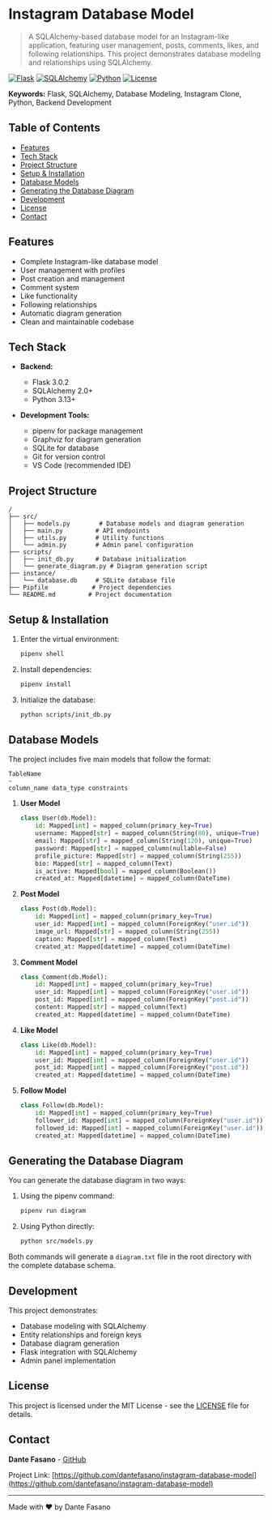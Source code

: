 # Instagram Database Model

> A SQLAlchemy-based database model for an Instagram-like application, featuring user management, posts, comments, likes, and following relationships. This project demonstrates database modeling and relationships using SQLAlchemy.

[![Flask](https://img.shields.io/badge/Flask-3.0.2-green.svg)](https://flask.palletsprojects.com/)
[![SQLAlchemy](https://img.shields.io/badge/SQLAlchemy-2.0+-blue.svg)](https://www.sqlalchemy.org/)
[![Python](https://img.shields.io/badge/Python-3.13+-blue.svg)](https://www.python.org/)
[![License](https://img.shields.io/badge/License-MIT-green.svg)](LICENSE)

**Keywords:** Flask, SQLAlchemy, Database Modeling, Instagram Clone, Python, Backend Development

## Table of Contents

- [Features](#features)
- [Tech Stack](#tech-stack)
- [Project Structure](#project-structure)
- [Setup & Installation](#setup--installation)
- [Database Models](#database-models)
- [Generating the Database Diagram](#generating-the-database-diagram)
- [Development](#development)
- [License](#license)
- [Contact](#contact)

## Features

- Complete Instagram-like database model
- User management with profiles
- Post creation and management
- Comment system
- Like functionality
- Following relationships
- Automatic diagram generation
- Clean and maintainable codebase

## Tech Stack

- **Backend:**
  - Flask 3.0.2
  - SQLAlchemy 2.0+
  - Python 3.13+

- **Development Tools:**
  - pipenv for package management
  - Graphviz for diagram generation
  - SQLite for database
  - Git for version control
  - VS Code (recommended IDE)

## Project Structure
```
/
├── src/
│   ├── models.py        # Database models and diagram generation
│   ├── main.py         # API endpoints
│   ├── utils.py        # Utility functions
│   └── admin.py        # Admin panel configuration
├── scripts/
│   ├── init_db.py      # Database initialization
│   └── generate_diagram.py # Diagram generation script
├── instance/
│   └── database.db     # SQLite database file
├── Pipfile            # Project dependencies
└── README.md         # Project documentation
```

## Setup & Installation

1. Enter the virtual environment:
   ```sh
   pipenv shell
   ```

2. Install dependencies:
   ```sh
   pipenv install
   ```

3. Initialize the database:
   ```sh
   python scripts/init_db.py
   ```

## Database Models

The project includes five main models that follow the format:
```
TableName
-
column_name data_type constraints
```

1. **User Model**
   ```python
   class User(db.Model):
       id: Mapped[int] = mapped_column(primary_key=True)
       username: Mapped[str] = mapped_column(String(80), unique=True)
       email: Mapped[str] = mapped_column(String(120), unique=True)
       password: Mapped[str] = mapped_column(nullable=False)
       profile_picture: Mapped[str] = mapped_column(String(255))
       bio: Mapped[str] = mapped_column(Text)
       is_active: Mapped[bool] = mapped_column(Boolean())
       created_at: Mapped[datetime] = mapped_column(DateTime)
   ```

2. **Post Model**
   ```python
   class Post(db.Model):
       id: Mapped[int] = mapped_column(primary_key=True)
       user_id: Mapped[int] = mapped_column(ForeignKey("user.id"))
       image_url: Mapped[str] = mapped_column(String(255))
       caption: Mapped[str] = mapped_column(Text)
       created_at: Mapped[datetime] = mapped_column(DateTime)
   ```

3. **Comment Model**
   ```python
   class Comment(db.Model):
       id: Mapped[int] = mapped_column(primary_key=True)
       user_id: Mapped[int] = mapped_column(ForeignKey("user.id"))
       post_id: Mapped[int] = mapped_column(ForeignKey("post.id"))
       content: Mapped[str] = mapped_column(Text)
       created_at: Mapped[datetime] = mapped_column(DateTime)
   ```

4. **Like Model**
   ```python
   class Like(db.Model):
       id: Mapped[int] = mapped_column(primary_key=True)
       user_id: Mapped[int] = mapped_column(ForeignKey("user.id"))
       post_id: Mapped[int] = mapped_column(ForeignKey("post.id"))
       created_at: Mapped[datetime] = mapped_column(DateTime)
   ```

5. **Follow Model**
   ```python
   class Follow(db.Model):
       id: Mapped[int] = mapped_column(primary_key=True)
       follower_id: Mapped[int] = mapped_column(ForeignKey("user.id"))
       followed_id: Mapped[int] = mapped_column(ForeignKey("user.id"))
       created_at: Mapped[datetime] = mapped_column(DateTime)
   ```

## Generating the Database Diagram

You can generate the database diagram in two ways:

1. Using the pipenv command:
   ```sh
   pipenv run diagram
   ```

2. Using Python directly:
   ```sh
   python src/models.py
   ```

Both commands will generate a `diagram.txt` file in the root directory with the complete database schema.

## Development

This project demonstrates:
- Database modeling with SQLAlchemy
- Entity relationships and foreign keys
- Database diagram generation
- Flask integration with SQLAlchemy
- Admin panel implementation

## License

This project is licensed under the MIT License - see the [LICENSE](LICENSE) file for details.

## Contact

**Dante Fasano** - [GitHub](https://github.com/dantefasano)

Project Link: [https://github.com/dantefasano/instagram-database-model](https://github.com/dantefasano/instagram-database-model)

---

Made with ❤️ by Dante Fasano
